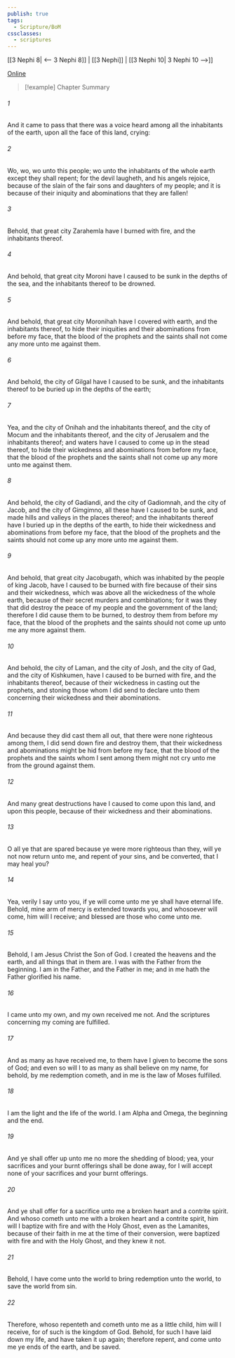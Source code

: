 ```yaml
---
publish: true
tags:
  - Scripture/BoM
cssclasses:
  - scriptures
---
```

[[3 Nephi 8| <-- 3 Nephi 8]] | [[3 Nephi]] | [[3 Nephi 10| 3 Nephi 10 -->]]

[Online](https://churchofjesuschrist.org/study/scriptures/bofm/3-ne/9?lang=eng)

>[!example] Chapter Summary
>
###### 1
And it came to pass that there was a voice heard among all the inhabitants of the earth, upon all the face of this land, crying:
###### 2
Wo, wo, wo unto this people; wo unto the inhabitants of the whole earth except they shall repent; for the devil laugheth, and his angels rejoice, because of the slain of the fair sons and daughters of my people; and it is because of their iniquity and abominations that they are fallen!
###### 3
Behold, that great city Zarahemla have I burned with fire, and the inhabitants thereof.
###### 4
And behold, that great city Moroni have I caused to be sunk in the depths of the sea, and the inhabitants thereof to be drowned.
###### 5
And behold, that great city Moronihah have I covered with earth, and the inhabitants thereof, to hide their iniquities and their abominations from before my face, that the blood of the prophets and the saints shall not come any more unto me against them.
###### 6
And behold, the city of Gilgal have I caused to be sunk, and the inhabitants thereof to be buried up in the depths of the earth;
###### 7
Yea, and the city of Onihah and the inhabitants thereof, and the city of Mocum and the inhabitants thereof, and the city of Jerusalem and the inhabitants thereof; and waters have I caused to come up in the stead thereof, to hide their wickedness and abominations from before my face, that the blood of the prophets and the saints shall not come up any more unto me against them.
###### 8
And behold, the city of Gadiandi, and the city of Gadiomnah, and the city of Jacob, and the city of Gimgimno, all these have I caused to be sunk, and made hills and valleys in the places thereof; and the inhabitants thereof have I buried up in the depths of the earth, to hide their wickedness and abominations from before my face, that the blood of the prophets and the saints should not come up any more unto me against them.
###### 9
And behold, that great city Jacobugath, which was inhabited by the people of king Jacob, have I caused to be burned with fire because of their sins and their wickedness, which was above all the wickedness of the whole earth, because of their secret murders and combinations; for it was they that did destroy the peace of my people and the government of the land; therefore I did cause them to be burned, to destroy them from before my face, that the blood of the prophets and the saints should not come up unto me any more against them.
###### 10
And behold, the city of Laman, and the city of Josh, and the city of Gad, and the city of Kishkumen, have I caused to be burned with fire, and the inhabitants thereof, because of their wickedness in casting out the prophets, and stoning those whom I did send to declare unto them concerning their wickedness and their abominations.
###### 11
And because they did cast them all out, that there were none righteous among them, I did send down fire and destroy them, that their wickedness and abominations might be hid from before my face, that the blood of the prophets and the saints whom I sent among them might not cry unto me from the ground against them.
###### 12
And many great destructions have I caused to come upon this land, and upon this people, because of their wickedness and their abominations.
###### 13
O all ye that are spared because ye were more righteous than they, will ye not now return unto me, and repent of your sins, and be converted, that I may heal you?
###### 14
Yea, verily I say unto you, if ye will come unto me ye shall have eternal life. Behold, mine arm of mercy is extended towards you, and whosoever will come, him will I receive; and blessed are those who come unto me.
###### 15
Behold, I am Jesus Christ the Son of God. I created the heavens and the earth, and all things that in them are. I was with the Father from the beginning. I am in the Father, and the Father in me; and in me hath the Father glorified his name.
###### 16
I came unto my own, and my own received me not. And the scriptures concerning my coming are fulfilled.
###### 17
And as many as have received me, to them have I given to become the sons of God; and even so will I to as many as shall believe on my name, for behold, by me redemption cometh, and in me is the law of Moses fulfilled.
###### 18
I am the light and the life of the world. I am Alpha and Omega, the beginning and the end.
###### 19
And ye shall offer up unto me no more the shedding of blood; yea, your sacrifices and your burnt offerings shall be done away, for I will accept none of your sacrifices and your burnt offerings.
###### 20
And ye shall offer for a sacrifice unto me a broken heart and a contrite spirit. And whoso cometh unto me with a broken heart and a contrite spirit, him will I baptize with fire and with the Holy Ghost, even as the Lamanites, because of their faith in me at the time of their conversion, were baptized with fire and with the Holy Ghost, and they knew it not.
###### 21
Behold, I have come unto the world to bring redemption unto the world, to save the world from sin.
###### 22
Therefore, whoso repenteth and cometh unto me as a little child, him will I receive, for of such is the kingdom of God. Behold, for such I have laid down my life, and have taken it up again; therefore repent, and come unto me ye ends of the earth, and be saved.



